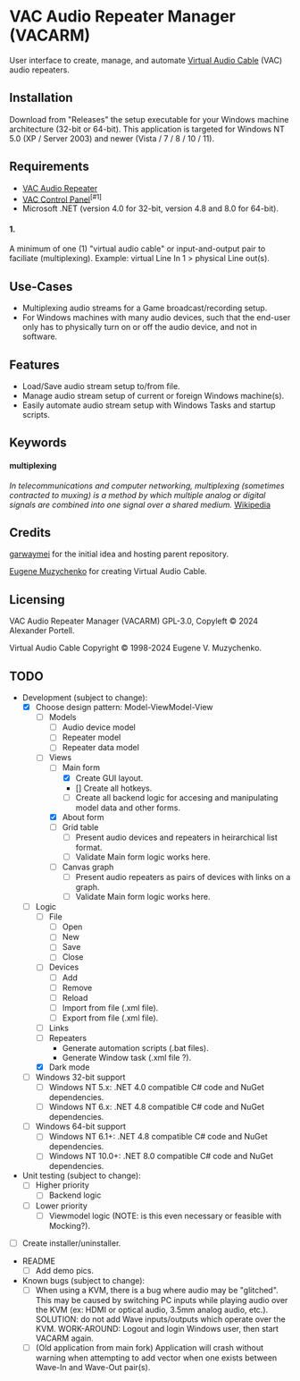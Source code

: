 # VAC Audio Repeater Manager (VACARM)
User interface to create, manage, and automate [Virtual Audio Cable](#Licensing) (VAC) audio repeaters.

## Installation
Download from "Releases" the setup executable for your Windows machine architecture (32-bit or 64-bit). This application is targeted for Windows NT 5.0 (XP / Server 2003) and newer (Vista / 7 / 8 / 10 / 11).

## Requirements
* [VAC Audio Repeater](https://vac.muzychenko.net/en/repeater.htm)
* [VAC Control Panel](https://vac.muzychenko.net/en/download.htm)<sup>[#1]</sup>
* Microsoft .NET (version 4.0 for 32-bit, version 4.8 and 8.0 for 64-bit). 

#### 1.
A minimum of one (1) "virtual audio cable" or input-and-output pair to faciliate (multiplexing). Example: virtual Line In 1 > physical Line out(s).

## Use-Cases
* Multiplexing audio streams for a Game broadcast/recording setup.
* For Windows machines with many audio devices, such that the end-user only has to physically turn on or off the audio device, and not in software.

## Features
* Load/Save audio stream setup to/from file.
* Manage audio stream setup of current or foreign Windows machine(s).
* Easily automate audio stream setup with Windows Tasks and startup scripts.

## Keywords
#### multiplexing
*In telecommunications and computer networking, multiplexing (sometimes contracted to muxing) is a method by which multiple analog or digital signals are combined into one signal over a shared medium.* [Wikipedia](https://en.wikipedia.org/wiki/Multiplexing)

## Credits
[garwaymei](https://github.com/garwaymei) for the initial idea and hosting parent repository.

[Eugene Muzychenko](https://eugene.muzychenko.net/EMuzychenko_Resume_Eng.htm) for creating Virtual Audio Cable.

## Licensing
VAC Audio Repeater Manager (VACARM) GPL-3.0, Copyleft © 2024 Alexander Portell.

Virtual Audio Cable Copyright © 1998-2024 Eugene V. Muzychenko.

## TODO
- Development (subject to change):
	- [x] Choose design pattern: Model-ViewModel-View
		- [ ] Models
			- [ ] Audio device model
			- [ ] Repeater model
			- [ ] Repeater data model
		- [ ] Views
			- [ ] Main form
				- [x] Create GUI layout.
				- [] Create all hotkeys.
				- [ ] Create all backend logic for accesing and manipulating model data and other forms.
			- [x] About form
			- [ ] Grid table
				- [ ] Present audio devices and repeaters in heirarchical list format.
				- [ ] Validate Main form logic works here.
			- [ ] Canvas graph
				- [ ] Present audio repeaters as pairs of devices with links on a graph.
				- [ ] Validate Main form logic works here.

	- [ ] Logic
		- [ ] File
			- [ ] Open
			- [ ] New
			- [ ] Save
			- [ ] Close
		- [ ] Devices
			- [ ] Add
			- [ ] Remove
			- [ ] Reload
			- [ ] Import from file (.xml file).
			- [ ] Export from file (.xml file).
		- [ ] Links
		- [ ] Repeaters
			- Generate automation scripts (.bat files).
			- Generate Window task (.xml file ?).
		- [x] Dark mode
	- [ ] Windows 32-bit support
		- [ ] Windows NT 5.x:	.NET 4.0 compatible C# code and NuGet dependencies.
		- [ ] Windows NT 6.x:	.NET 4.8 compatible C# code and NuGet dependencies.
	- [ ] Windows 64-bit support
		- [ ] Windows NT 6.1+:	.NET 4.8 compatible C# code and NuGet dependencies.
		- [ ] Windows NT 10.0+:	.NET 8.0 compatible C# code and NuGet dependencies.

- Unit testing (subject to change):
	- [ ] Higher priority
		- [ ] Backend logic
	- [ ] Lower priority
		- [ ] Viewmodel logic (NOTE: is this even necessary or feasible with Mocking?).

- [ ] Create installer/uninstaller.

- README
	- [ ] Add demo pics.

- Known bugs (subject to change):
	- [ ] When using a KVM, there is a bug where audio may be "glitched". This may be caused by switching PC inputs while playing audio over the KVM (ex: HDMI or optical audio, 3.5mm analog audio, etc.). SOLUTION: do not add Wave inputs/outputs which operate over the KVM. WORK-AROUND: Logout and login Windows user, then start VACARM again.
	- [ ] (Old application from main fork) Application will crash without warning when attempting to add vector when one exists between Wave-In and Wave-Out pair(s).